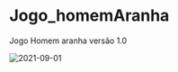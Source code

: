 # Jogo_homemAranha


Jogo Homem aranha versão 1.0


![2021-09-01](https://user-images.githubusercontent.com/59375940/131709098-fad427de-6440-4016-92b3-8b59fb6eb8b7.png)

